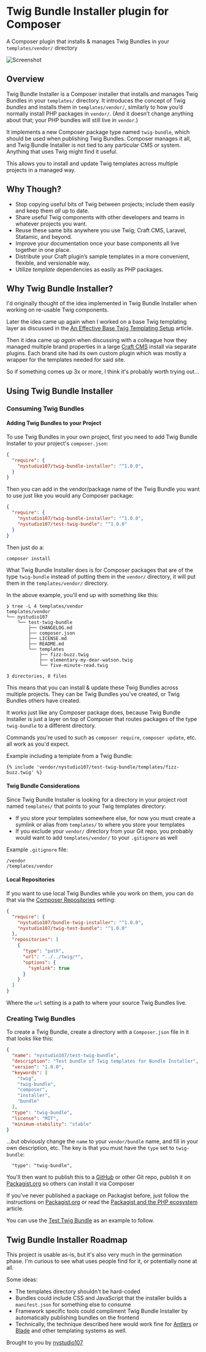 # Twig Bundle Installer plugin for Composer

A Composer plugin that installs & manages Twig Bundles in your `templates/vendor/` directory

![Screenshot](./resources/twig-bundle.png)

## Overview
 
Twig Bundle Installer is a Composer installer that installs and manages Twig Bundles in your `templates/` directory. It introduces the concept of Twig _bundles_ and installs them in `templates/vendor/`, similarly to how you’d normally install PHP packages in `vendor/`. (And it doesn’t change anything about that; your PHP bundles will still live in `vendor`.)
 
It implements a new Composer package type named `twig-bundle`, which should be used when publishing Twig Bundles. Composer manages it all, and Twig Bundle Installer is not tied to any particular CMS or system. Anything that uses Twig might find it useful.

This allows you to install and update Twig templates across multiple projects in a managed way.

## Why Though?

- Stop copying useful bits of Twig between projects; include them easily and keep them *all* up to date.
- Share useful Twig components with other developers and teams in whatever projects you want.
- Reuse these same bits anywhere you use Twig; Craft CMS, Laravel, Statamic, and beyond.
- Improve your documentation once your base components all live together in one place.
- Distribute your Craft plugin’s sample templates in a more convenient, flexible, and versionable way.
- Utilize *template* dependencies as easily as PHP packages.

## Why Twig Bundle Installer?

I'd originally thought of the idea implemented in Twig Bundle Installer when working on re-usable Twig components.

Later the idea came up again when I worked on a base Twig templating layer as discussed in the [An Effective Base Twig Templating Setup](https://nystudio107.com/blog/an-effective-twig-base-templating-setup) article.

Then it idea came up _again_ when discussing with a colleague how they managed multiple brand properties in a large [Craft CMS](https://craftcms.com) install via separate plugins. Each brand site had its own custom plugin which was mostly a wrapper for the templates needed for said site.

So if something comes up 3x or more, I think it's probably worth trying out…

## Using Twig Bundle Installer

### Consuming Twig Bundles

#### Adding Twig Bundles to your Project

To use Twig Bundles in your own project, first you need to add Twig Bundle Installer to your project's `composer.json`:

```json
{
  "require": {
    "nystudio107/twig-bundle-installer": "^1.0.0",
  }
}

```

Then you can add in the vendor/package name of the Twig Bundle you want to use just like you would any Composer package:

```json
{
  "require": {
    "nystudio107/twig-bundle-installer": "^1.0.0",
    "nystudio107/test-twig-bundle": "^1.0.0"
  }
}

```

Then just do a:
```
composer install
```

What Twig Bundle Installer does is for Composer packages that are of the type `twig-bundle` instead of putting them in the `vendor/` directory, it will put them in the `templates/vendor/` directory.

In the above example, you'll end up with something like this:
```
❯ tree -L 4 templates/vendor
templates/vendor
└── nystudio107
    └── test-twig-bundle
        ├── CHANGELOG.md
        ├── composer.json
        ├── LICENSE.md
        ├── README.md
        └── templates
            ├── fizz-buzz.twig
            ├── elementary-my-dear-watson.twig
            └── five-minute-read.twig

3 directories, 8 files
```

This means that you can install & update these Twig Bundles across multiple projects. They can be Twig Bundles you've created, or Twig Bundles others have created.

It works just like any Composer package does, because Twig Bundle Installer is just a layer on top of Composer that routes packages of the type `twig-bundle` to a different directory.

Commands you're used to such as `composer require`, `composer update`, etc. all work as you'd expect.

Example including a template from a Twig Bundle:

```twig
{% include 'vendor/nystudio107/test-twig-bundle/templates/fizz-buzz.twig' %}
```

#### Twig Bundle Considerations

Since Twig Bundle Installer is looking for a directory in your project root named `templates/` that points to your Twig templates directory:

* If you store your templates somewhere else, for now you must create a symlink or alias from `templates/` to where you store your templates
* If you exclude your `vendor/` directory from your Git repo, you probably would want to add `templates/vendor/` to your `.gitignore` as well

Example `.gitignore` file:
```
/vendor
/templates/vendor
```

#### Local Repositories

If you want to use local Twig Bundles while you work on them, you can do that via the [Composer Repositories](https://getcomposer.org/doc/05-repositories.md) setting:

```json
{
  "require": {
    "nystudio107/bundle-twig-installer": "^1.0.0",
    "nystudio107/twig-test-bundle": "^1.0.0"
  },
  "repositories": [
    {
      "type": "path",
      "url": "../../twig/*",
      "options": {
        "symlink": true
      }
    }
  ]
}

```

Where the `url` setting is a path to where your source Twig Bundles live.


### Creating Twig Bundles

To create a Twig Bundle, create a directory with a `Composer.json` file in it that looks like this:
```json
{
  "name": "nystudio107/test-twig-bundle",
  "description": "Test bundle of Twig templates for Bundle Installer",
  "version": "1.0.0",
  "keywords": [
    "twig",
    "twig-bundle",
    "composer",
    "installer",
    "bundle"
  ],
  "type": "twig-bundle",
  "license": "MIT",
  "minimum-stability": "stable"
}
```

...but obviously change the `name` to your `vendor/bundle` name, and fill in your own description, etc. The key is that you must have the `type` set to `twig-bundle`:

```
  "type": "twig-bundle",
```

You'll then want to publish this to a [GitHub](https://github.com/) or other Git repo, publish it on [Packagist.org](https://packagist.org/) so others can install it via Composer

If you've never published a package on Packagist before, just follow the instructions on [Packagist.org](https://packagist.org/) or read the [Packagist and the PHP ecosystem](https://www.bugsnag.com/blog/packagist-and-the-php-ecosystem) article.

You can use the [Test Twig Bundle](https://github.com/nystudio107/test-twig-bundle) as an example to follow.

## Twig Bundle Installer Roadmap

This project is usable as-is, but it's also very much in the germination phase. I'm curious to see what uses people find for it, or potentially none at all.

Some ideas:

* The templates directory shouldn't be hard-coded
* Bundles could include CSS and JavaScript that the installer builds a `manifest.json` for something else to consume
* Framework specific tools could compliment Twig Bundle Installer by automatically publishing bundles on the frontend
* Technically, the technique described here would work fine for [Antlers](https://docs.statamic.com/antlers) or [Blade](https://laravel.com/docs/5.8/blade) and other templating systems as well.

Brought to you by [nystudio107](https://nystudio107.com/)
